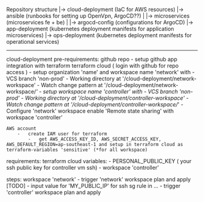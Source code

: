 Repository structure
|-> cloud-deployment (IaC for AWS resources)
|-> ansible (runbooks for setting up OpenVpn, ArgoCD??)
|
|-> microservices (microservices fe + be)
|
|-> argocd-config (configurations for ArgoCD)
|-> app-deployment (kubernetes deployment manifests for application microservices)
|-> ops-deployment (kubernetes deployment manifests for operational services)

---

cloud-deployment
pre-requirements:
    github repo
        -   setup github app integration with terraform
    terraform cloud ( login with github for repo access )
        -   setup organization 'name' and workspace name 'network' with
            -   VCS branch 'non-prod'
            -   Working directory at '/cloud-deployment/network-workspace'
            -   Watch change pattern at '/cloud-deployment/network-workspace/*'
        -   setup workspace name 'controller' with
            -   VCS branch 'non-prod'
            -   Working directory at '/cloud-deployment/controller-workspace'
            -   Watch change pattern at '/cloud-deployment/controller-workspace/*'
            -   Configure 'network' workspace enable 'Remote state sharing' with workspace 'controller'
        
    AWS account
        -   create IAM user for terraform
            -   get AWS_ACCESS_KEY_ID, AWS_SECRET_ACCESS_KEY, AWS_DEFAULT_REGION=ap-southeast-1 and setup in terraform cloud as terraform-variables 'sensitive' (*for all workspace)

requirements:
    terraform cloud variables:
        -   PERSONAL_PUBLIC_KEY ( your ssh public key for controller vm ssh) - workspace 'controller'

steps:
    workspace 'network'
        -   trigger 'network' workspace plan and apply
[TODO]        -   input value for 'MY_PUBLIC_IP' for ssh sg rule in ...
        -   trigger 'controller' workspace plan and apply